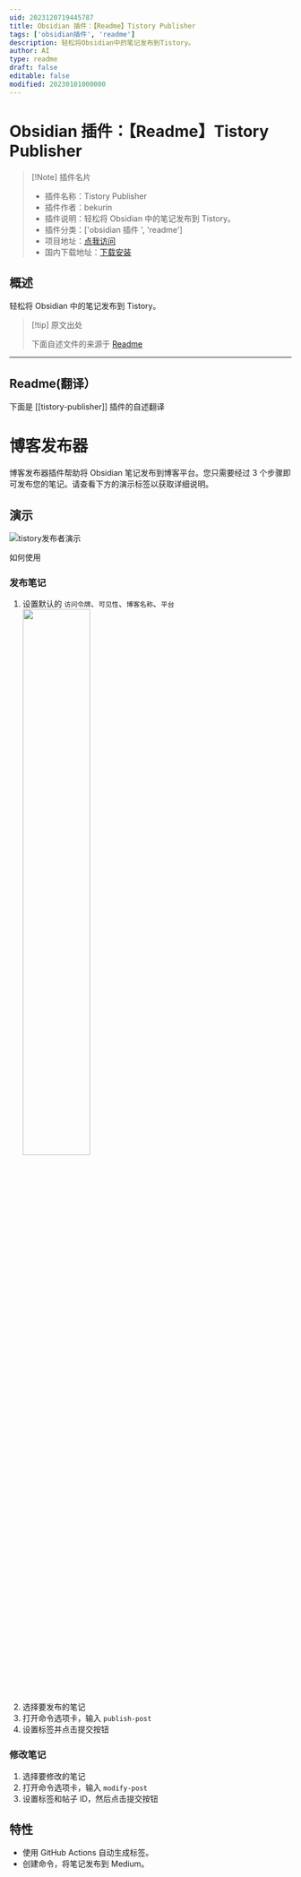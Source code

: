 ```yaml
---
uid: 2023120719445787
title: Obsidian 插件：【Readme】Tistory Publisher
tags: ['obsidian插件', 'readme']
description: 轻松将Obsidian中的笔记发布到Tistory。
author: AI
type: readme
draft: false
editable: false
modified: 20230101000000
---
```


# Obsidian 插件：【Readme】Tistory Publisher

> [!Note] 插件名片
> - 插件名称：Tistory Publisher
> - 插件作者：bekurin
> - 插件说明：轻松将 Obsidian 中的笔记发布到 Tistory。
> - 插件分类：['obsidian 插件 ', 'readme']
> - 项目地址：[点我访问](https://github.com/bekurin/tistory-publisher)
> - 国内下载地址：[下载安装](https://pkmer.cn/products/plugin/pluginMarket/?tistory-publisher)

## 概述

轻松将 Obsidian 中的笔记发布到 Tistory。

> [!tip] 原文出处
>
>下面自述文件的来源于 [Readme](https://ghproxy.net/https://raw.githubusercontent.com/bekurin/tistory-publisher/master/README.md)
>

---

## Readme(翻译）

下面是 [[tistory-publisher]] 插件的自述翻译

# 博客发布器

博客发布器插件帮助将 Obsidian 笔记发布到博客平台。您只需要经过 3 个步骤即可发布您的笔记。请查看下方的演示标签以获取详细说明。

## 演示

![tistory发布者演示](https://cdn.pkmer.cn/covers/tistory-publisher_2_0.gif)

如何使用

### 发布笔记

1. 设置默认的 `访问令牌`、`可见性`、`博客名称`、`平台`
   <img src="./src/images/settings.png" width="50%" height="50%" />
2. 选择要发布的笔记
3. 打开命令选项卡，输入 `publish-post`
4. 设置标签并点击提交按钮

### 修改笔记

1. 选择要修改的笔记
2. 打开命令选项卡，输入 `modify-post`
3. 设置标签和帖子 ID，然后点击提交按钮

## 特性

- 使用 GitHub Actions 自动生成标签。
- 创建命令，将笔记发布到 Medium。



